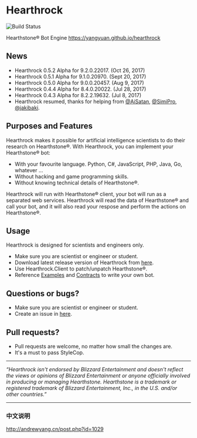 Hearthrock
==========
![Build Status](https://6941987.visualstudio.com/_apis/public/build/definitions/11759935-74e5-4a06-843f-9794d369a62d/3/badge)

Hearthstone® Bot Engine https://yangyuan.github.io/hearthrock

## News

- Hearthrock 0.5.2 Alpha for 9.2.0.22017. (Oct 26, 2017)
- Hearthrock 0.5.1 Alpha for 9.1.0.20970. (Sept 20, 2017)
- Hearthrock 0.5.0 Alpha for 9.0.0.20457. (Aug 9, 2017)
- Hearthrock 0.4.4 Alpha for 8.4.0.20022. (Jul 28, 2017)
- Hearthrock 0.4.3 Alpha for 8.2.2.19632. (Jul 8, 2017)
- Hearthrock resumed, thanks for helping from [@AiSatan](https://github.com/aisatan), [@SimiPro](https://github.com/simipro), [@jakibaki](https://github.com/jakibaki).

## Purposes and Features

Hearthrock makes it possible for artificial intelligence scientists to do their research on Hearthstone®. With Hearthrock, you can implement your Hearthstone® bot:
- With your favourite language. Python, C#, JavaScript, PHP, Java, Go, whatever ...
- Without hacking and game programming skills.
- Without knowing technical details of Hearthstone®.

Hearthrock will run with Hearthstone® client, your bot will run as a separated web services. Hearthrock will read the data of Hearthstone® and call your bot, and it will also read your respose and perform the actions on Hearthstone®.

## Usage

Hearthrock is designed for scientists and engineers only.

- Make sure you are scientist or engineer or student.
- Download latest release version of Hearthrock from [here](../../releases).
- Use Hearthrock.Client to patch/unpatch Hearthstone®.
- Reference [Examples](../../tree/master/examples) and [Contracts](../../tree/master/src/Hearthrock.Contracts) to write your own bot.

## Questions or bugs?

- Make sure you are scientist or engineer or student.
- Create an issue in [here](../../issues).

## Pull requests?
- Pull requests are welcome, no matter how small the changes are.
- It's a must to pass StyleCop.

___
*“Hearthrock isn't endorsed by Blizzard Entertainment and doesn't reflect the views or opinions of Blizzard Entertainment or anyone officially involved in producing or managing Hearthstone. Hearthstone is a trademark or registered trademark of Blizzard Entertainment, Inc., in the U.S. and/or other countries.”*

___
### 中文说明

http://andrewyang.cn/post.php?id=1029